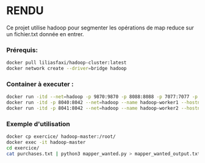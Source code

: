 # RENDU

Ce projet utilise hadoop pour segmenter les opérations de map reduce sur un fichier.txt donnée en entrer.

### Prérequis:
```bash
docker pull liliasfaxi/hadoop-cluster:latest
docker network create --driver=bridge hadoop
```

### Container à executer :
```bash
docker run -itd --net=hadoop -p 9870:9870 -p 8088:8088 -p 7077:7077 -p 16010:16010 --name hadoop-master --hostname hadoop-master liliasfaxi/hadoop-cluster:latest
docker run -itd -p 8040:8042 --net=hadoop --name hadoop-worker1 --hostname hadoop-worker1 liliasfaxi/hadoop-cluster:latest
docker run -itd -p 8041:8042 --net=hadoop --name hadoop-worker2 --hostname hadoop-worker2 liliasfaxi/hadoop-cluster:latest
```

### Exemple d'utilisation

```bash
docker cp exercice/ hadoop-master:/root/
docker exec -it hadoop-master
cd exercice/
cat purchases.txt | python3 mapper_wanted.py > mapper_wanted_output.txt

```
